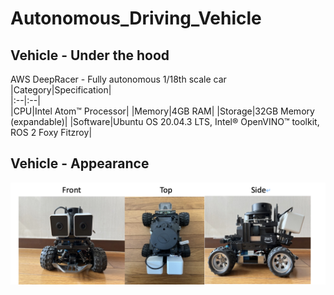 # Autonomous_Driving_Vehicle

## Vehicle - Under the hood
AWS DeepRacer - Fully autonomous 1/18th scale car  
|Category|Specification|  
|:--|:--|  
|CPU|Intel Atom™ Processor|
|Memory|4GB RAM|
|Storage|32GB Memory (expandable)|
|Software|Ubuntu OS 20.04.3 LTS, Intel® OpenVINO™ toolkit, ROS 2 Foxy Fitzroy|


## Vehicle - Appearance

<p align="center">
<img width="700" src="/image/1.png">
</p>
